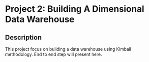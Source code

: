 # Project 2: Building A Dimensional Data Warehouse

## Description

This project focus on building a data warehouse using Kimball methodology. End to end step will present here.
